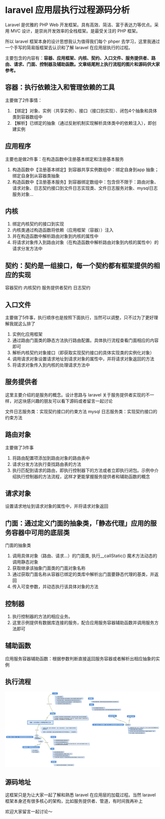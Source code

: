 # laravel 应用层执行过程源码分析

Laravel 是优雅的 PHP Web 开发框架。具有高效、简洁、富于表达力等优点。采用 MVC 设计，是崇尚开发效率的全栈框架。是最受关注的 PHP 框架。

所以 laravel 框架本身的设计思想我认为值得我们每个 phper 去学习，这里我通过一个手写的简易版框架去认识和了解 laravel 在应用层执行的过程。

主要包含的内容有：**容器、应用框架、内核、契约、入口文件、服务提供者、路由、请求、门面、控制器及辅助函数。文章结尾附上执行流程的图片和源码供大家参考。**

## 容器：执行依赖注入和管理依赖的工具
主要做了2件事情：

1. 【绑定】对象、实例（共享实例）、接口（接口到实现）、闭包4个抽象和具体类到容器数组中
2. 【解析】已绑定的抽象（通过反射机制实现解析具体类中的依赖注入），即创建实例

## 应用程序
主要也是做2件事：在构造函数中注册基本绑定和注册基本服务
    
1. 构造函数中【注册基本绑定】到容器共享实例数组中：绑定自身到app 抽象；绑定自身到从容器类抽象
2. 构造函数中【注册基本服务】到容器绑定数组中：包含但不限于：路由对象、请求对象、日志契约接口到文件日志实现类、文件日志服务对象、mysql日志服务对象...

## 内核

1. 绑定内核契约的接口到实现
2. 内核类通过构造函数将依赖（应用框架（容器））注入
3. 并在构造函数中解析路由对象到内核的属性中
4. 将请求对象传入到路由对象（在构造函数中解析路由对象到内核的属性中）的请求分发方法中

## 契约：契约是一组接口，每一个契约都有框架提供的相应的实现
容器契约
内核契约
服务提供者契约
    日志契约

## 入口文件
主要做了5件事，执行顺序也是按照下面执行，当然可以调整，只不过为了更好理解我就这么排了

1. 实例化应用框架
2. 通过路由门面类的静态方法执行路由配置。具体执行流程查看门面相应的内容即可
3. 解析内核契约对象接口（即获取实现契约接口的具体实现类的实例化对象）
4. 调用请求对象设置请求地址到请求对象的属性中，并将请求对象返回的方法
5. 将请求对象传入到内核的处理请求方法中

## 服务提供者
这里主要介绍的是服务的概念。设计思路与 laravel 关于服务提供者实现的不一样，对这块感兴趣的朋友可以看下源码或者留言一起讨论

文件日志服务类：实现契约接口的约束方法
mysql 日志服务类：实现契约接口的约束方法

## 路由对象
主要做了3件事
    
1. 将路由配置项添加到路由对象的路由表中
2. 请求分发方法执行查找路由表的方法
3. 执行匹配到请求的路由，即执行控制器下的方法或者立即执行闭包。示例中介绍执行控制器的方法流程，这样才更能掌握服务提供者和辅助函数的概念

## 请求对象
设置请求地址到请求对象的属性中，并将请求对象返回

## 门面：通过定义门面的抽象类，「静态代理」应用的服务容器中可用的底层类
门面的抽象类

1. 调用具体对象（路由、请求...）的门面类, 执行__callStatic() 魔术方法动态的调用静态对象
2. 获取继承该抽象门面类的门面对象名称
3. 通过获取门面名称从容器已绑定的类库中解析出门面要静态代理的基类，并返回
4. 传入可变参数，并动态执行该具体对象的方法

## 控制器
1. 执行控制器的方法的相应业务。
2. 这里示例提供有数据库连接的服务，配合应用服务容器辅助函数并调用服务方法即可

## 辅助函数
应用服务容器辅助函数：根据参数判断直接返回服务容器或者解析出相应抽象的实例

## 执行流程
![laravel应用层执行过程源码分析](./document/laravel_app_process.png)

## 源码地址



这框架只是为让大家一起了解和熟悉 laravel 在应用层的加载过程。当然 laravel 框架本身还有很多核心的架构，比如服务提供者、管道，有时间我再补上

欢迎大家留言一起讨论～







